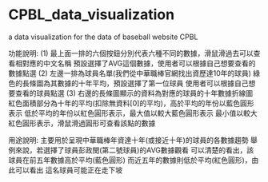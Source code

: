 # CPBL_data_visualization
a data visualization for the data of baseball website CPBL

功能說明:
	(1)	最上面一排的六個按鈕分別代表六種不同的數據，滑鼠滑過去可以查看相對應的中文名稱
		預設選擇了AVG這個數據，使用者可以根據自己想要查看的數據點選
	(2)	左邊一排為球員名單(我們從中華職棒官網找出資歷達10年的球員)
		綠色的長條圖為其數據的十年平均，預設選擇了第一位球員
		使用者可以根據自己想要查看的球員點選
	(3)	右邊的長條圖顯示的資料為對應的球員的十年數據折線圖
		紅色面積部分為十年的平均(扣除無資料[0]的平均)，高於平均的年份以藍色圓形表示
		低於平均的年份以紅色圓形表示，最大值以較大藍色圓形表示
		最小值以較大紅色圓形表示，滑鼠滑過圓形可查看該點的數據

用途說明:
	主要用於呈現中華職棒年資達十年(或接近十年)的球員的各數據趨勢
	舉例來說，若選擇了球員彭政閔(第二號球員)的AVG數據觀看
	可以清楚的看出，該球員在前五年數據高於平均(藍色圓形)
	而近五年的數據則低於平均(紅色圓形)，由此可以看出
	這名球員可能正在走下坡
	